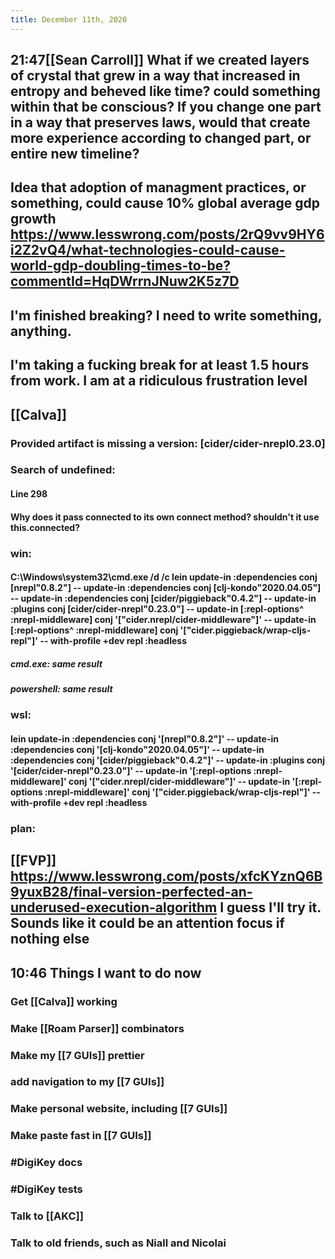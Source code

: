 ```yaml
---
title: December 11th, 2020
---
```


## 21:47[[Sean Carroll]] What if we created layers of crystal that grew in a way that increased in entropy and beheved like time? could something within that be conscious? If you change one part in a way that preserves laws, would that create more experience according to changed part, or entire new timeline?

## Idea that adoption of managment practices, or something, could cause 10% global average gdp growth https://www.lesswrong.com/posts/2rQ9vv9HY6i2Z2vQ4/what-technologies-could-cause-world-gdp-doubling-times-to-be?commentId=HqDWrrnJNuw2K5z7D

## I'm finished breaking? I need to write something, anything.

## I'm taking a fucking break for at least 1.5 hours from work. I am at a ridiculous frustration level

## [[Calva]]
### Provided artifact is missing a version: [cider/cider-nrepl0.23.0]

### Search of undefined:
#### Line 298

#### Why does it pass connected to its own connect method? shouldn't it use this.connected?

### win:
#### C:\Windows\system32\cmd.exe /d /c lein update-in :dependencies conj [nrepl"0.8.2"] -- update-in :dependencies conj [clj-kondo"2020.04.05"] -- update-in :dependencies conj [cider/piggieback"0.4.2"] -- update-in :plugins conj [cider/cider-nrepl"0.23.0"] -- update-in [:repl-options^ :nrepl-middleware] conj '["cider.nrepl/cider-middleware"]' -- update-in [:repl-options^ :nrepl-middleware] conj '["cider.piggieback/wrap-cljs-repl"]' -- with-profile +dev repl :headless
##### cmd.exe: same result

##### powershell: same result

### wsl: 
#### lein update-in :dependencies conj '[nrepl"0.8.2"]' -- update-in :dependencies conj '[clj-kondo"2020.04.05"]' -- update-in :dependencies conj '[cider/piggieback"0.4.2"]' -- update-in :plugins conj '[cider/cider-nrepl"0.23.0"]' -- update-in '[:repl-options :nrepl-middleware]' conj '["cider.nrepl/cider-middleware"]' -- update-in '[:repl-options :nrepl-middleware]' conj '["cider.piggieback/wrap-cljs-repl"]' -- with-profile +dev repl :headless

### plan: 

## [[FVP]] https://www.lesswrong.com/posts/xfcKYznQ6B9yuxB28/final-version-perfected-an-underused-execution-algorithm I guess I'll try it. Sounds like it could be an attention focus if nothing else

## 10:46 Things I want to do now
### Get [[Calva]] working

### Make [[Roam Parser]] combinators

### Make my [[7 GUIs]] prettier

### add navigation to my [[7 GUIs]]

### Make personal website, including [[7 GUIs]]

### Make paste fast in [[7 GUIs]]

### #DigiKey docs

### #DigiKey tests

### Talk to [[AKC]]

### Talk to old friends, such as Niall and Nicolai
